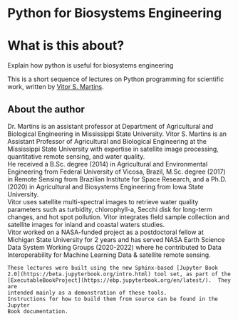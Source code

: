 # Python for Biosystems Engineering

# What is this about?
Explain how python is useful for biosystems engineering


This is a short sequence of lectures on Python programming for scientific
work, written by [Vitor S. Martins](http://www.gcerlab.com/).


## About the author

Dr. Martins is an assistant professor at Department of Agricultural and Biological Engineering in Mississippi State University.
Vitor S. Martins is an Assistant Professor of Agricultural and Biological Engineering at the Mississippi State University with expertise in satellite image processing, quantitative remote sensing, and water quality.  
He received a B.Sc. degree (2014) in Agricultural and Environmental Engineering from Federal University of Vicosa, Brazil, M.Sc. degree (2017) in Remote Sensing from Brazilian Institute for Space Research, and a Ph.D. (2020) in Agricultural and Biosystems Engineering from Iowa State University.  
Vitor uses satellite multi-spectral images to retrieve water quality parameters such as turbidity, chlorophyll-a, Secchi disk for long-term changes, and hot spot pollution. Vitor integrates field sample collection and satellite images for inland and coastal waters studies.  
Vitor worked on a NASA-funded project as a postdoctoral fellow at Michigan State University for 2 years and has served NASA Earth Science Data System Working Groups (2020-2022) where he contributed to Data Interoperability for Machine Learning Data & satellite remote sensing.

```{note}
These lectures were built using the new Sphinx-based [Jupyter Book
2.0](https://beta.jupyterbook.org/intro.html) tool set, as part of the
[ExecutableBookProject](https://ebp.jupyterbook.org/en/latest/).  They are
intended mainly as a demonstration of these tools.
Instructions for how to build them from source can be found in the Jupyter
Book documentation.
```


```{tableofcontents}
```